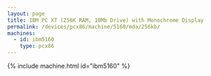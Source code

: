 ```yaml
---
layout: page
title: IBM PC XT (256K RAM, 10Mb Drive) with Monochrome Display
permalink: /devices/pcx86/machine/5160/mda/256kb/
machines:
  - id: ibm5160
    type: pcx86
---
```


{% include machine.html id="ibm5160" %}
